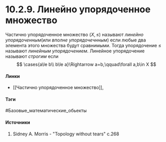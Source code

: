 # 10.2.9. Линейно упорядоченное множество
Частично упорядоченное множество $(X,\le)$ называют *линейно упорядоченным*(или *вполне упорядочечнным*) если любые два элемента этого множества будут сравнимыми. Тогда упорядочение $\le$ называют *линейным упорядочением*. Линейное упорядочение называют *строгим* если
$$
\cases{a\le b\\ b\le a}\Rightarrow a=b,\qquad\forall a,b\in X
$$
#### Линки
 - [[Частично упорядоченное множество]],
#### Тэги
 #Базовые_математические_обьекты 
#### Источники
1. Sidney A. Morris - "Topology without tears" c.268